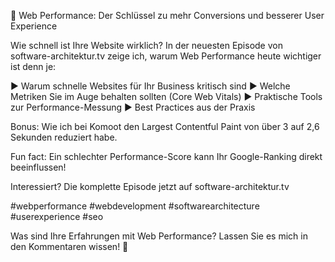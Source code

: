 🚀 Web Performance: Der Schlüssel zu mehr Conversions und besserer User Experience

Wie schnell ist Ihre Website wirklich? In der neuesten Episode von software-architektur.tv zeige ich, warum Web Performance heute wichtiger ist denn je:

▶️ Warum schnelle Websites für Ihr Business kritisch sind
▶️ Welche Metriken Sie im Auge behalten sollten (Core Web Vitals)
▶️ Praktische Tools zur Performance-Messung
▶️ Best Practices aus der Praxis

Bonus: Wie ich bei Komoot den Largest Contentful Paint von über 3 auf 2,6 Sekunden reduziert habe.

Fun fact: Ein schlechter Performance-Score kann Ihr Google-Ranking direkt beeinflussen! 

Interessiert? Die komplette Episode jetzt auf software-architektur.tv

#webperformance #webdevelopment #softwarearchitecture #userexperience #seo

Was sind Ihre Erfahrungen mit Web Performance? Lassen Sie es mich in den Kommentaren wissen! 🤔